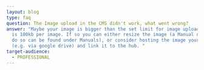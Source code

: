 ```yaml
---
layout: blog
type: faq
question: The Image upload in the CMS didn't work, what went wrong?
answer: "Maybe your image is bigger than the set limit for image uploads, which
  is 100kb per image. If so you can either resize the image (a Manual on how to
  do so can be found under Manuals), or consider hosting the image yourself
  (e.g. via google drive) and link it to the hub. "
target-audience:
  - PROFESSIONAL
---
```

